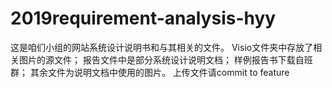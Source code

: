 # 2019requirement-analysis-hyy
这是咱们小组的网站系统设计说明书和与其相关的文件。
Visio文件夹中存放了相关图片的源文件；
报告文件中是部分系统设计说明文档；
样例报告书下载自班群；
其余文件为说明文档中使用的图片。
上传文件请commit to feature
